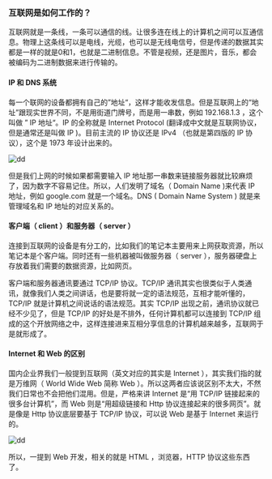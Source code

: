 ### 互联网是如何工作的？

互联网就是一条线，一条可以通信的线。让很多连在线上的计算机之间可以互通信息。物理上这条线可以是电线，光缆，也可以是无线电信号，但是传递的数据其实都是一样的就是0和1，也就是二进制信息。不管是视频，还是图片，音乐，都会被编码为二进制数据来进行传输的。

#### IP 和 DNS 系统

每一个联网的设备都拥有自己的”地址“，这样才能收发信息。但是互联网上的“地址”跟现实世界不同，不是用街道门牌号，而是用一串数，例如 192.168.1.3 ，这个叫做 ” IP 地址“。IP 的全称就是 Internet Protocol (翻译成中文就是互联网协议，但是通常还是叫做 IP )。目前主流的 IP 协议还是 IPv4 （也就是第四版的 IP 协议），这个是 1973 年设计出来的。

![dd](http://o6zn1jujz.bkt.clouddn.com/pic5-1-dns.png)

但是我们上网的时候如果都需要输入 IP 地址那一串数来链接服务器就比较麻烦了，因为数字不容易记住。所以，人们发明了域名（ Domain Name )来代表 IP 地址，例如 google.com 就是一个域名。DNS ( Domain Name System ) 就是来管理域名和 IP 地址的对应关系的。

#### 客户端（ client ）和服务器（ server ）

连接到互联网的设备是有分工的，比如我们的笔记本主要用来上网获取资源，所以笔记本是个客户端。同时还有一些机器被叫做服务器（ server ），服务器硬盘上存放着我们需要的数据资源，比如网页。

客户端和服务器通讯要通过 TCP/IP 协议。TCP/IP 通讯其实也很类似于人类通讯，就像我们人类之间讲话，也是要将就一定的语法规范，互相才能听懂的，TCP/IP 就是计算机之间说话的语法规范。其实 TCP/IP 出现之前，通讯协议就已经不少见了，但是 TCP/IP 的好处是不排外，任何计算机都可以连接到 TCP/IP 组成的这个开放网络之中，这样连接进来互相分享信息的计算机越来越多，互联网于是就形成了。

#### Internet 和 Web 的区别

国内企业界我们一般提到互联网（英文对应的其实是 Internet ），其实我们指的就是万维网（ World Wide Web 简称 Web ）。所以这两者应该说区别不太大，不然我们日常也不会把他们混用。但是，严格来讲 Internet 是“用 TCP/IP 链接起来的很多台计算机”，而 Web 则是“用超级链接和 Http 协议连接起来的很多网页”。就是像是 Http 协议底层要基于 TCP/IP 协议，可以说 Web 是基于 Internet 来运行的。

![dd](http://o6zn1jujz.bkt.clouddn.com/pic5-2-web-internet.png)

所以，一提到 Web 开发，相关的就是 HTML ，浏览器，HTTP 协议这些东西了。
